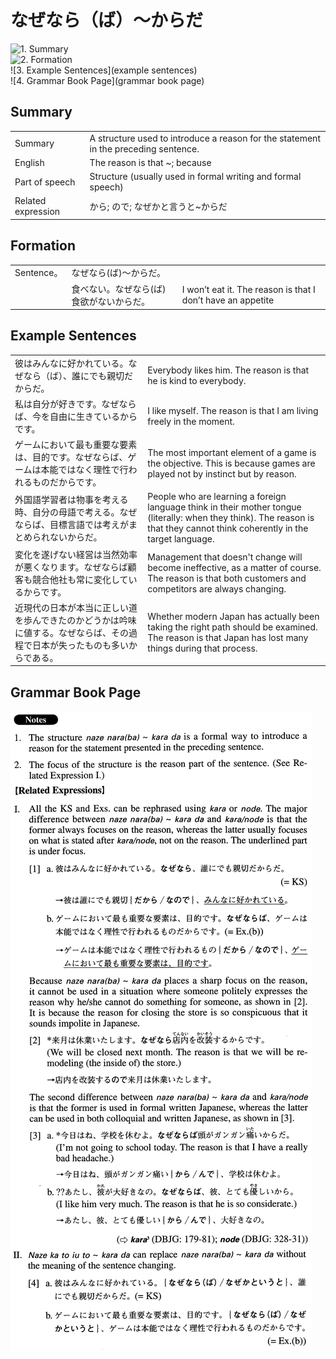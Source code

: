 # なぜなら（ば）～からだ

![1. Summary](summary)<br>
![2. Formation](formation)<br>
![3. Example Sentences](example sentences)<br>
![4. Grammar Book Page](grammar book page)<br>


## Summary

<table><tr>   <td>Summary</td>   <td>A structure used to introduce a reason for the statement in the preceding sentence.</td></tr><tr>   <td>English</td>   <td>The reason is that ~; because</td></tr><tr>   <td>Part of speech</td>   <td>Structure (usually used in formal writing and formal speech)</td></tr><tr>   <td>Related expression</td>   <td>から; ので; なぜかと言うと~からだ</td></tr></table>

## Formation

<table class="table"><tbody><tr class="tr head"><td class="td"><span class="bold">Sentence。</span></td><td class="td"><span class="concept">なぜなら</span><span>(</span><span class="concept">ば</span><span>)～</span><span class="concept">からだ</span><span>。</span></td><td class="td"></td></tr><tr class="tr"><td class="td"></td><td class="td"><span>食べない。</span><span class="concept">なぜなら</span><span>(</span><span class="concept">ば</span><span>)食欲がない</span><span class="concept">からだ</span><span>。</span></td><td class="td"><span>I won’t eat it. The reason is that I don’t have an appetite</span></td></tr></tbody></table>

## Example Sentences

<table><tr>   <td>彼はみんなに好かれている。なぜなら（ば）、誰にでも親切だからだ。</td>   <td>Everybody likes him. The reason is that he is kind to everybody.</td></tr><tr>   <td>私は自分が好きです。なぜならば、今を自由に生きているからです。</td>   <td>I like myself. The reason is that I am living freely in the moment.</td></tr><tr>   <td>ゲームにおいて最も重要な要素は、目的です。なぜならば、ゲームは本能ではなく理性で行われるものだからです。</td>   <td>The most important element of a game is the objective. This is because games are played not by instinct but by reason.</td></tr><tr>   <td>外国語学習者は物事を考える時、自分の母語で考える。なぜならば、目標言語では考えがまとめられないからだ。</td>   <td>People who are learning a foreign language think in their mother tongue (literally: when they think). The reason is that they cannot think coherently in the target language.</td></tr><tr>   <td>変化を遂げない経営は当然効率が悪くなります。なぜならば顧客も競合他社も常に変化しているからです。</td>   <td>Management that doesn't change will become ineffective, as a matter of course. The reason is that both customers and competitors are always changing.</td></tr><tr>   <td>近現代の日本が本当に正しい道を歩んできたのかどうかは吟味に値する。なぜならば、その過程で日本が失ったものも多いからである。</td>   <td>Whether modern Japan has actually been taking the right path should be examined. The reason is that Japan has lost many things during that process.</td></tr></table>

## Grammar Book Page

![](../img/Advancedなぜなら(ば)～からだ.png)

